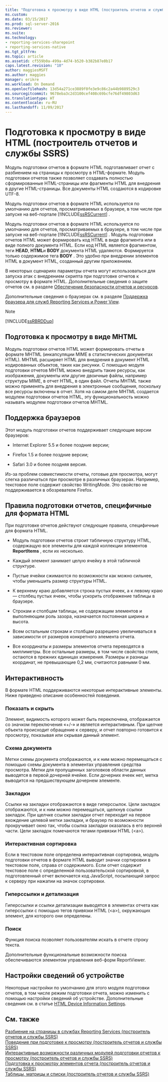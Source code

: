 ```yaml
---
title: "Подготовка к просмотру в виде HTML (построитель отчетов и службы SSRS) | Документы Майкрософт"
ms.custom: 
ms.date: 03/15/2017
ms.prod: sql-server-2016
ms.reviewer: 
ms.suite: 
ms.technology:
- reporting-services-sharepoint
- reporting-services-native
ms.tgt_pltfrm: 
ms.topic: article
ms.assetid: cf559b0a-499a-4d74-b520-b382b87e0b17
caps.latest.revision: "10"
author: maggiesMSFT
ms.author: maggies
manager: erikre
ms.workload: On Demand
ms.openlocfilehash: 13d54a271ce3889f0fe3e9c86c2a44b9889529c3
ms.sourcegitcommit: 9678eba3c2d3100cef408c69bcfe76df49803d63
ms.translationtype: HT
ms.contentlocale: ru-RU
ms.lasthandoff: 11/09/2017
---
```

# <a name="rendering-to-html-report-builder-and-ssrs"></a>Подготовка к просмотру в виде HTML (построитель отчетов и службы SSRS)
  Модуль подготовки отчетов в формате HTML подготавливает отчет с разбиением на страницы к просмотру в HTML-формате. Модуль подготовки отчетов также позволяет создавать полностью сформированные HTML-страницы или фрагменты HTML для внедрения в другие HTML-страницы. Все документы HTML создаются в кодировке UTF-8.  
  
 Модуль подготовки отчетов в формате HTML используется по умолчанию для отчетов, просматриваемых в браузере, в том числе при запуске на веб-портале [!INCLUDE[ssRSCurrent](../../includes/ssrscurrent-md.md)] .  
  
 Модуль подготовки отчетов в формате HTML используется по умолчанию для отчетов, просматриваемых в браузере, в том числе при запуске на веб-портале [!INCLUDE[ssRSCurrent](../../includes/ssrscurrent-md.md)] . Модуль подготовки отчетов HTML может формировать код HTML в виде фрагмента или в виде полного документа HTML. Если код HTML является фрагментом, теги **HEAD**, **HTML**и **BODY** документа HTML удаляются. Формируется только содержимое тега **BODY** . Это удобно при внедрении элементов HTML в документ HTML, созданный другим приложением.  
  
 В некоторых сценариях параметры отчета могут использоваться для запуска атак с внедрением скрипта при подготовке отчетов к просмотру в формате HTML. Дополнительные сведения о защите отчетов см. в разделе [Обеспечение безопасности отчетов и ресурсов](../../reporting-services/security/secure-reports-and-resources.md).  
  
 Дополнительные сведения о браузерах см. в разделе [Поддержка браузера для служб Reporting Services и Power View](../../reporting-services/browser-support-for-reporting-services-and-power-view.md).  
  
> [!NOTE]  
>  [!INCLUDE[ssRBRDDup](../../includes/ssrbrddup-md.md)]  
  
##  <a name="RenderingMHTML"></a> Подготовка к просмотру в виде MHTML  
 Модуль подготовки отчетов HTML может формировать отчеты в формате MHTML (инкапсуляции MIME в статистических документах HTML). MHTML расширяет HTML для внедрения в документ HTML кодированных объектов, таких как рисунки. С помощью модуля подготовки отчетов MHTML можно внедрить такие ресурсы, как изображения, документы или другие двоичные файлы, например структуры MIME, в отчет HTML, в один файл. Отчеты MHTML также можно применять для внедрения в электронные сообщения, поскольку все ресурсы включены в отчет. Хотя на самом деле MHTML создается модулем подготовки отчетов HTML, эту функциональность можно называть модулем подготовки отчетов MHTML.  
  
  
##  <a name="BrowserSupport"></a> Поддержка браузеров  
 Этот модуль подготовки отчетов поддерживает следующие версии браузеров:  
  
-   Internet Explorer 5.5 и более поздние версии;  
  
-   Firefox 1.5 и более поздние версии;  
  
-   Safari 3.0 и более поздняя версия.  
  
 Из-за проблем совместимости отчеты, готовые для просмотра, могут слегка различаться при просмотре в различных браузерах. Например, текстовое поле содержит свойство WritingMode. Это свойство не поддерживается в обозревателе Firefox.  
  
  
##  <a name="HTMLSpecificRenderingRules"></a> Правила подготовки отчетов, специфичные для формата HTML  
 При подготовке отчетов действуют следующие правила, специфичные для формата HTML.  
  
-   Модуль подготовки отчетов строит табличную структуру HTML, содержащую все элементы для каждой коллекции элементов **ReportItems** , если их несколько.  
  
-   Каждый элемент занимает целую ячейку в этой табличной структуре.  
  
-   Пустые ячейки сжимаются по возможности как можно сильнее, чтобы уменьшить размер структуры HTML.  
  
-   К верхнему краю добавляется строка пустых ячеек, а к левому краю — столбец пустых ячеек, чтобы ускорить отображение таблицы в браузере.  
  
-   Строкам и столбцам таблицы, не содержащим элементов и выполняющим роль зазора, назначается постоянная ширина и высота.  
  
-   Всем остальным строкам и столбцам разрешено увеличиваться в зависимости от размеров конкретного элемента отчета.  
  
-   Все координаты и размеры элементов отчета переводятся в миллиметры. Все остальные размеры, в том числе свойства стиля, остаются в прежних единицах измерения. Размеры и разницы координат, не превышающие 0,2 мм, считаются равными 0 мм.  
  
  
##  <a name="Interactivity"></a> Интерактивность  
 В формате HTML поддерживаются некоторые интерактивные элементы. Ниже приведено описание особенностей поведения.  
  
### <a name="show-and-hide"></a>Показать и скрыть  
 Элемент, видимость которого может быть переключена, отображается со значком переключения «+/-» и является интерактивным. При щелчке объекта происходит обращение к серверу, и отчет повторно готовится к просмотру, показывая или скрывая данный элемент.  
  
### <a name="document-map"></a>Схема документа  
 Метки схемы документа отображаются, и к ним можно перемещаться с помощью схемы документа в элементах управления средства просмотра. Метки для пропущенных заголовков области данных выводятся в первой дочерней ячейке. Если дочерних ячеек нет, метка выводится на предшествующем дочернем элементе.  
  
### <a name="bookmarks"></a>Закладки  
 Ссылки на закладки отображаются в виде гиперссылок. Цели закладок отображаются, и к ним можно перемещаться, щелкнув ссылки закладок. При щелчке ссылки закладки отчет переходит на первое вхождение целевой метки закладки, и браузер по возможности прокручивает окно так, чтобы ссылка закладки оказалась в его верхней части. Цели закладок помечаются тегами привязки HTML (\<a>).  
  
### <a name="interactive-sorting"></a>Интерактивная сортировка  
 Если в текстовом поле определена интерактивная сортировка, модуль подготовки отчетов в формате HTML выводит значки сортировки в текстовом поле, справа от содержимого. Если отчет содержит текстовое поле с определенной пользовательской сортировкой, в подготовленный отчет включается код JavaScript, посылающий запрос к серверу при нажатии на значок сортировки.  
  
### <a name="hyperlinks-and-drillthrough"></a>Гиперссылки и детализация  
 Гиперссылки и ссылки детализации выводятся в элементах отчета как гиперссылки с помощью тегов привязки HTML (\<a>), окружающих элемент, для которого они определены.  
  
### <a name="search"></a>Поиск  
 Функция поиска позволяет пользователям искать в отчете строку текста.  
  
 Дополнительные функциональные возможности поиска обеспечиваются элементом управления веб-форм ReportViewer.  
  
  
##  <a name="DeviceInfo"></a> Настройки сведений об устройстве  
 Некоторые настройки по умолчанию для этого модуля подготовки отчетов, в том числе режим подготовки отчета, можно изменить с помощью настройки сведений об устройстве. Дополнительные сведения см. в статье [HTML Device Information Settings](../../reporting-services/html-device-information-settings.md).  
  
  
## <a name="see-also"></a>См. также  
 [Разбиение на страницы в службах Reporting Services (построитель отчетов и службы SSRS)](../../reporting-services/report-design/pagination-in-reporting-services-report-builder-and-ssrs.md)   
 [Поведение при подготовке к просмотру (построитель отчетов и службы SSRS)](../../reporting-services/report-design/rendering-behaviors-report-builder-and-ssrs.md)   
 [Интерактивные возможности различных модулей подготовки отчетов к просмотру (построитель отчетов и службы SSRS)](../../reporting-services/report-builder/interactive-functionality-different-report-rendering-extensions.md)   
 [Подготовка к просмотру элементов отчета (построитель отчетов и службы SSRS)](../../reporting-services/report-design/rendering-report-items-report-builder-and-ssrs.md)   
 [Таблицы, матрицы и списки (построитель отчетов и службы SSRS)](../../reporting-services/report-design/tables-matrices-and-lists-report-builder-and-ssrs.md)  
  
  
